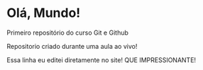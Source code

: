 # Olá, Mundo!
 Primeiro repositório do curso Git e Github

 Repositorio criado durante uma aula ao vivo!

Essa linha eu editei diretamente no site! QUE IMPRESSIONANTE!
